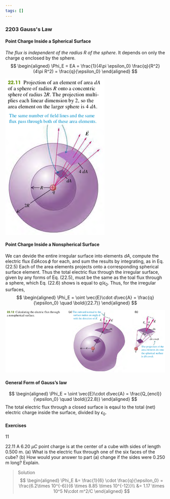 ```yaml
---
tags: []
---
```


### 2203 Gauss's Law

#### Point Charge Inside a Spherical Surface
_The flux is independent of the radius $R$ of the sphere_. It depends on only the charge $q$ enclosed by the sphere.
$$
\begin{aligned}
\Phi_E = EA = \frac{1}{4\pi \epsilon_0} \frac{q}{R^2} (4\pi R^2) = \frac{q}{\epsilon_0}
\end{aligned}
$$

![Graph](../assets/2211.png)


#### Point Charge Inside a Nonspherical Surface
We can devide the entire irregular surface into elements $dA$, compute the electric flux $EdA\cos \phi$ for each, and sum the results by integrating, as in Eq. (22.5) Each of the area elements projects onto a corresponding spherical surface element. Thus the total electric flux through the irregular surface, given by any forms of Eq. (22.5), must be the same as the toal flux through a sphere, which Eq. (22.6) shows is equal to $q/\epsilon_0$. Thus, for the irregular surfaces,
$$
\begin{aligned}
\Phi_E = \oint \vec{E}\cdot d\vec{A} = \frac{q}{\epsilon_0} \quad \bold{(22.7)}
\end{aligned}
$$

![Graph](../assets/2212.png)

#### General Form of Gauss’s law
$$
\begin{aligned}
\Phi_E = \oint \vec{E}\cdot d\vec{A} = \frac{Q_{encl}}{\epsilon_0} \quad \bold{(22.8)}
\end{aligned}
$$
The total electric flux through a closed surface is eqaul to the total (net) electric charge inside the surface, divided by $\epsilon_0$.


#### Exercises
11

22.11 A 6.20 $\mu C$ point charge is at the center of a cube with sides of length 0.500 m. (a) What is the electric flux through one of the six faces of the cube? (b) How would your answer to part (a) change if the sides were 0.250 m long? Explain.
>Solution
$$
\begin{aligned}
\Phi_E &= \frac{1}{6} \cdot \frac{q}{\epsilon_0} = \frac{6.2\times 10^{-6}}{6 \times 8.85 \times 10^{-12}}\\
&= 1.17 \times 10^5 N\cdot m^2/C
\end{aligned}
$$
